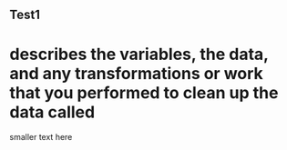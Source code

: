 ## Test1
# describes the variables, the data, and any transformations or work that you performed to clean up the data called
smaller text here
